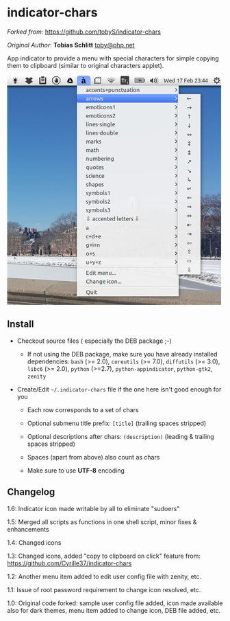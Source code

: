 indicator-chars
===============

_Forked from_: https://github.com/tobyS/indicator-chars

_Original Author_: **Tobias Schlitt** <toby@php.net>

App indicator to provide a menu with special characters for simple copying them to clipboard (similar to original characters applet).

![screenshot](indicator-chars-screenshot.png)

Install
-------

- Checkout source files ( especially the DEB package ;-)

  - If not using the DEB package, make sure you have already installed dependencies: `bash` (>= 2.0), `coreutils` (>= 7.0), `diffutils` (>= 3.0), `libc6` (>= 2.0), `python` (>=2.7), `python-appindicator`, `python-gtk2`, `zenity`

- Create/Edit `~/.indicator-chars` file if the one here isn't good enough for you

  - Each row corresponds to a set of chars

  - Optional submenu title prefix: `[title]` (trailing spaces stripped)

  - Optional descriptions after chars: `(description)` (leading &
    trailing spaces stripped)

  - Spaces (apart from above) also count as chars

  - Make sure to use **UTF-8** encoding

Changelog
-----------

1.6: Indicator icon made writable by all to eliminate "sudoers"

1.5: Merged all scripts as functions in one shell script, minor fixes & enhancements

1.4: Changed icons

1.3: Changed icons, added "copy to clipboard on click" feature from: https://github.com/Cyrille37/indicator-chars

1.2: Another menu item added to edit user config file with zenity, etc.

1.1: Issue of root password requirement to change icon resolved, etc.

1.0: Original code forked: sample user config file added, icon made available also for dark themes, menu item added to change icon, DEB file added, etc.

